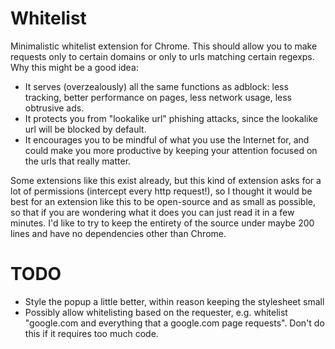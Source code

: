 # Whitelist
Minimalistic whitelist extension for Chrome. This should allow you to make requests only to certain domains or only to urls matching certain regexps. Why this might be a good idea:
  - It serves (overzealously) all the same functions as adblock: less tracking, better performance on pages, less network usage, less obtrusive ads.
  - It protects you from "lookalike url" phishing attacks, since the lookalike url will be blocked by default.
  - It encourages you to be mindful of what you use the Internet for, and could make you more productive by keeping your attention focused on the urls that really matter.

Some extensions like this exist already, but this kind of extension asks for a lot of permissions (intercept every http request!), so I thought it would be best for an extension like this to be open-source and as small as possible, so that if you are wondering what it does you can just read it in a few minutes. I'd like to try to keep the entirety of the source under maybe 200 lines and have no dependencies other than Chrome.

# TODO
  - Style the popup a little better, within reason keeping the stylesheet small
  - Possibly allow whitelisting based on the requester, e.g. whitelist "google.com and everything that a google.com page requests". Don't do this if it requires too much code.
